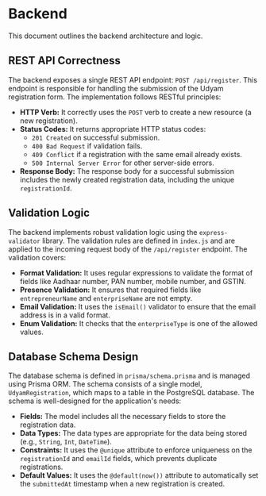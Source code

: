 # Backend

This document outlines the backend architecture and logic.

## REST API Correctness

The backend exposes a single REST API endpoint: `POST /api/register`. This endpoint is responsible for handling the submission of the Udyam registration form. The implementation follows RESTful principles:

-   **HTTP Verb:** It correctly uses the `POST` verb to create a new resource (a new registration).
-   **Status Codes:** It returns appropriate HTTP status codes:
    -   `201 Created` on successful submission.
    -   `400 Bad Request` if validation fails.
    -   `409 Conflict` if a registration with the same email already exists.
    -   `500 Internal Server Error` for other server-side errors.
-   **Response Body:** The response body for a successful submission includes the newly created registration data, including the unique `registrationId`.

## Validation Logic

The backend implements robust validation logic using the `express-validator` library. The validation rules are defined in `index.js` and are applied to the incoming request body of the `/api/register` endpoint. The validation covers:

-   **Format Validation:** It uses regular expressions to validate the format of fields like Aadhaar number, PAN number, mobile number, and GSTIN.
-   **Presence Validation:** It ensures that required fields like `entrepreneurName` and `enterpriseName` are not empty.
-   **Email Validation:** It uses the `isEmail()` validator to ensure that the email address is in a valid format.
-   **Enum Validation:** It checks that the `enterpriseType` is one of the allowed values.

## Database Schema Design

The database schema is defined in `prisma/schema.prisma` and is managed using Prisma ORM. The schema consists of a single model, `UdyamRegistration`, which maps to a table in the PostgreSQL database. The schema is well-designed for the application's needs:

-   **Fields:** The model includes all the necessary fields to store the registration data.
-   **Data Types:** The data types are appropriate for the data being stored (e.g., `String`, `Int`, `DateTime`).
-   **Constraints:** It uses the `@unique` attribute to enforce uniqueness on the `registrationId` and `emailId` fields, which prevents duplicate registrations.
-   **Default Values:** It uses the `@default(now())` attribute to automatically set the `submittedAt` timestamp when a new registration is created.
